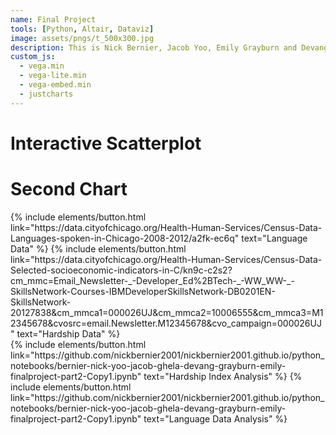 ```yaml
---
name: Final Project 
tools: [Python, Altair, Dataviz]
image: assets/pngs/t_500x300.jpg
description: This is Nick Bernier, Jacob Yoo, Emily Grayburn and Devang Ghela's Final Project Submission!
custom_js:
  - vega.min
  - vega-lite.min
  - vega-embed.min
  - justcharts
---
```



# Interactive Scatterplot 

<vegachart schema-url="{{ site.baseurl }}/assets/json/final_interactive_chart.json" style="width: 50%"></vegachart>


# Second Chart

<vegachart schema-url="{{ site.baseurl }}/assets/json/chart_hw.json" style="width: 100%"></vegachart>


<div class="left">
{% include elements/button.html link="https://data.cityofchicago.org/Health-Human-Services/Census-Data-Languages-spoken-in-Chicago-2008-2012/a2fk-ec6q" text="Language Data" %}
{% include elements/button.html link="https://data.cityofchicago.org/Health-Human-Services/Census-Data-Selected-socioeconomic-indicators-in-C/kn9c-c2s2?cm_mmc=Email_Newsletter-_-Developer_Ed%2BTech-_-WW_WW-_-SkillsNetwork-Courses-IBMDeveloperSkillsNetwork-DB0201EN-SkillsNetwork-20127838&cm_mmca1=000026UJ&cm_mmca2=10006555&cm_mmca3=M12345678&cvosrc=email.Newsletter.M12345678&cvo_campaign=000026UJ" text="Hardship Data" %}
</div>

<div class="right"><div class="right">
{% include elements/button.html link="https://github.com/nickbernier2001/nickbernier2001.github.io/python_notebooks/bernier-nick-yoo-jacob-ghela-devang-grayburn-emily-finalproject-part2-Copy1.ipynb" text="Hardship Index Analysis" %}
{% include elements/button.html link="https://github.com/nickbernier2001/nickbernier2001.github.io/python_notebooks/bernier-nick-yoo-jacob-ghela-devang-grayburn-emily-finalproject-part2-Copy1.ipynb" text="Language Data Analysis" %}
</div>

